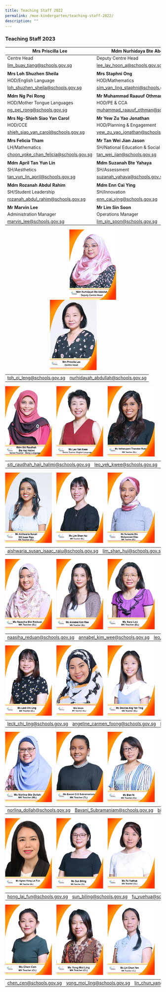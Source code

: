 ```yaml
---
title: Teaching Staff 2022
permalink: /moe-kindergarten/teaching-staff-2022/
description: ""
---
```

### **Teaching Staff 2023**
| Mrs Priscilla Lee | Mdm Nurhidaya Bte Abdullah | Mr Timothy WangXiang Rong |
| -------- | -------- | -------- |
| Centre Head | Deputy Centre Head     | Year Head/Upper Primary    |
| [lim_buay_tiang@schools.gov.sg](mailto:lim_buay_tiang@schools.gov.sg)     | [lee_lay_hoon_a@schools.gov.sg](mailto:lee_lay_hoon_a@schools.gov.sg) | [wang_xiang_rong@schools.gov.sg   ](mailto:wang_xiang_rong@schools.gov.sg)  |
|     |      |     |
| **Mrs Loh Shuzhen Sheila** | **Mrs Staphni Ong** | **Mr Low Zihao Davis** |
| HOD/English Language   | HOD/Mathematics    | HOD/Science    |
| [loh_shuzhen_sheila@schools.gov.sg ](mailto:loh_shuzhen_sheila@schools.gov.sg )   | [sim_yan_ling_staphni@schools.gov.sg  ](mailto:sim_yan_ling_staphni@schools.gov.sg)   | [low_zihao@schools.gov.sg](mailto:low_zihao@schools.gov.sg)   |
|     |    |     |
| **Mdm Ng Pei Rong** | **Mr Muhammad Raauuf Othman** | **Mdm Dayangku Nuurul** |
| HOD/Mother Tongue Languages  | HOD/PE & CCA     | HOD/ICT     |
| [ng_pei_rong@schools.gov.sg](mailto:ng_pei_rong@schools.gov.sg) | [muhammad_raauuf_othman@schools.gov.sg](mailto:muhammad_raauuf_othman@schools.gov.sg)| [dayangku_nuurul_aida_fatima@schools.gov.sg](mailto:dayangku_nuurul_aida_fatima@schools.gov.sg) |
|     |    |     |
| **Mrs Ng-Shieh Siao Yan Carol**  | **Mr Yew Zu Yao Jonathan**    | **Mr Seow Zichao Sigmund**   |
| HOD/CCE    | HOD/Planning & Engagement    | HOD/Innovation    |
| [shieh_siao_yan_carol@schools.gov.sg](mailto:shieh_siao_yan_carol@schools.gov.sg) | [yew_zu_yao_jonathan@schools.gov.sg](mailto:yew_zu_yao_jonathan@schools.gov.sg) | [seow_zichao_sigmund@schools.gov.sg](mailto:seow_zichao_sigmund@schools.gov.sg)|
|     |    |     |
| **Mrs Felicia Tham**    | **Mr Tan Wei Jian Jason**    | **Ms Chen Kaiying**     |
| LH/Mathematics    | SH/National Education & Social Studies     | SH/Student Wellbeing   |
| [choon_yoke_chan_felicia@schools.gov.sg](mailto:choon_yoke_chan_felicia@schools.gov.sg) | [tan_wei_jian@schools.gov.sg](mailto:tan_wei_jian@schools.gov.sg)| [chen_kaiying@schools.gov.sg](mailto:chen_kaiying@schools.gov.sg) |
|     |    |     |
| **Mdm April Tan Yun Lin**   | **Mdm Suzanah Bte Yahaya**    | **Mr Choo Yong Guan**     |
| SH/Aesthetics  | SH/Assessment    | SH/Partnership     |
| [tan_yun_lin_april@schools.gov.sg](mailto:tan_yun_lin_april@schools.gov.sg)| [suzanah_yahaya@schools.gov.sg](mailto:suzanah_yahaya@schools.gov.sg) | [choo_yong_guan@schools.gov.sg](mailto:choo_yong_guan@schools.gov.sg) |
|     |    |     |
| **Mdm Rozanah Abdul Rahim**     | **Mdm Enn Cai Ying**   | **Mr Roy Chua**    |
| SH/Student Leadership   | SH/Innovation    | SH/ICT   |
| [rozanah_abdul_rahim@schools.gov.sg](mailto:rozanah_abdul_rahim@schools.gov.sg)| [enn_cai_ying@schools.gov.sg](mailto:enn_cai_ying@schools.gov.sg)| [chua_chun_hua_a@schools.gov.sg](mailto:chua_chun_hua_a@schools.gov.sg) |
|     |    |     |
| **Mr Marvin Lee**  | **Mr Lim Sin Soon**    | 
|Administration Manager    | Operations Manager    | 
| [marvin_lee@schools.gov.sg](mailto:marvin_lee@schools.gov.sg) | [lim_sin_soon@schools.gov.sg](mailto:lim_sin_soon@schools.gov.sg)|

<img src="/images/teachingstaff2.jpg" style="width:30%;margin-right:145px;" align = "right">
<img src="/images/teachingstaff1.jpg" style="width:30%;margin-left:145px;" align = "left">

<br clear="left">

|  |  |
|:---:|:---:|
| [toh\_oi\_leng@schools.gov.sg](mailto:toh_oi_leng@schools.gov.sg) | [nurhidayah\_abdullah@schools.gov.sg](mailto:nurhidayah_abdullah@schools.gov.sg) |

<img src="/images/teachingstaff3.jpg" style="width:30%;margin-right:15px;" align = "left">
<img src="/images/teachingstaff4.jpg" style="width:30%;margin-right:15px;" align = "left">
<img src="/images/teachingstaff5.jpg" style="width:30%;margin-right:15px;" align = "left">

<br clear="left">

|  |  |  |
|:---:|:---:|:---:|
| [siti\_raudhah\_haji\_halimi@schools.gov.sg](mailto:siti_raudhah_haji_halimi@schools.gov.sg) | [leo\_yek\_kwee@schools.gov.sg](mailto:leo_yek_kwee@schools.gov.sg) | [vetharupeni\_thanalan@schools.gov.sg](mailto:vetharupeni_thanalan@schools.gov.sg/) |

<img src="/images/teachingstaff6.jpg" style="width:30%;margin-right:15px;" align = "left">
<img src="/images/teachingstaff7.jpg" style="width:30%;margin-right:15px;" align = "left">
<img src="/images/teachingstaff8.jpg" style="width:30%;margin-right:15px;" align = "left">

<br clear="left">

|  |  |  |
|:---:|:---:|:---:|
| [aishwaria\_susan\_isaac\_raju@schools.gov.sg](mailto:aishwaria_susan_isaac_raju@schools.gov.sg) | [lim\_shan\_hui@schools.gov.sg](mailto:lim_shan_hui@schools.gov.sg) | [nuraqida\_mohammed\_elias@schools.gov.sg](mailto:nuraqida_mohammed_elias@schools.gov.sg) |

<img src="/images/teachingstaff9.jpg" style="width:30%;margin-right:15px;" align = "left">
<img src="/images/teachingstaff10.jpg" style="width:30%;margin-right:15px;" align = "left">
<img src="/images/teachingstaff11.jpg" style="width:30%;margin-right:15px;" align = "left">

<br clear="left">

|  |  |  |
|:---:|:---:|:---:|
| [naasiha\_reduan@schools.gov.sg](mailto:naasiha_reduan@schools.gov.sg) | [annabel\_kim\_wee@schools.gov.sg](mailto:annabel_kim_wee@schools.gov.sg) | [leo\_tiew\_wei@schools.gov.sg](mailto:leo_tiew_wei@schools.gov.sg) |

<img src="/images/teachingstaff12.jpg" style="width:30%;margin-right:15px;" align = "left">
<img src="/images/teachingstaff13.jpg" style="width:30%;margin-right:15px;" align = "left">
<img src="/images/teachingstaff14.jpg" style="width:30%;margin-right:15px;" align = "left">

<br clear="left">

|  |  |  |
|:---:|:---:|:---:|
| [leck\_chi\_ling@schools.gov.sg](mailto:leck_chi_ling@schools.gov.sg) | [angeline\_carmen\_foong@schools.gov.sg](mailto:angeline_carmen_foong@schools.gov.sg) | [Desiree\_Ang\_Yan\_Ting@schools.gov.sg](mailto:Desiree_Ang_Yan_Ting@schools.gov.sg) |

<img src="/images/teachingstaff15.jpg" style="width:30%;margin-right:15px;" align = "left">
<img src="/images/teachingstaff16.jpg" style="width:30%;margin-right:15px;" align = "left">
<img src="/images/teachingstaff17.jpg" style="width:30%;margin-right:15px;" align = "left">

<br clear="left">

|  |  |  |
|:---:|:---:|:---:|
| [norlina\_dollah@schools.gov.sg](mailto:norlina_dollah@schools.gov.sg) | [Bavani\_Subramaniam@schools.gov.sg](mailto:Bavani_Subramaniam@schools.gov.sg) | [bian\_ni@schools.gov.sg](mailto:bian_ni@schools.gov.sg) |

<img src="/images/teachingstaff18.jpg" style="width:30%;margin-right:15px;" align = "left">
<img src="/images/teachingstaff19.jpg" style="width:30%;margin-right:15px;" align = "left">
<img src="/images/teachingstaff20.jpg" style="width:30%;margin-right:15px;" align = "left">

<br clear="left">

|  |  |  |
|:---:|:---:|:---:|
| [hong\_lai\_fun@schools.gov.sg](mailto:hong_lai_fun@schools.gov.sg) | [sun\_biling@schools.gov.sg](mailto:sun_biling@schools.gov.sg) | [fu\_yuehua@schools.gov.sg](mailto:fu_yuehua@schools.gov.sg) |

<img src="/images/teachingstaff21.jpg" style="width:30%;margin-right:15px;" align = "left">
<img src="/images/teachingstaff22.jpg" style="width:30%;margin-right:15px;" align = "left">
<img src="/images/teachingstaff23.jpg" style="width:30%;margin-right:15px;" align = "left">

<br clear="left">

|  |  |  |
|:---:|:---:|:---:|
| [chen\_cen@schools.gov.sg](mailto:chen_cen@schools.gov.sg) | [yong\_moi\_ling@schools.gov.sg](mailto:yong_moi_ling@schools.gov.sg) | [lin\_chun\_yan@schools.gov.sg](mailto:lin_chun_yan@schools.gov.sg) |